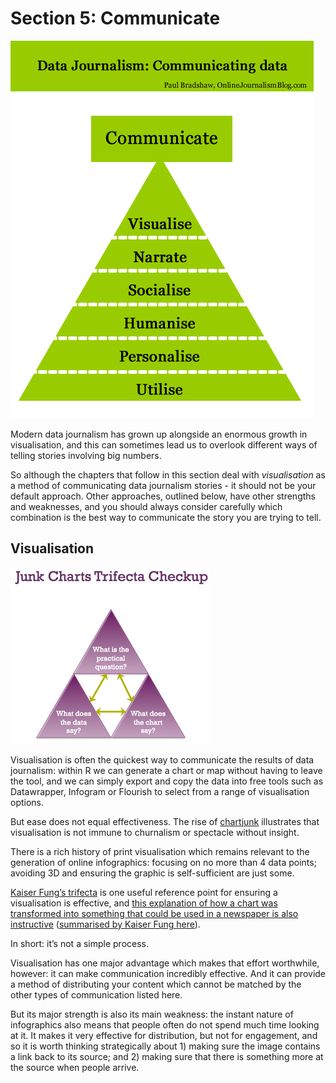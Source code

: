 # Section 5: Communicate

![](images/datajournalism_communicate1.gif)

Modern data journalism has grown up alongside an enormous growth in visualisation, and this can sometimes lead us to overlook different ways of telling stories involving big numbers. 

So although the chapters that follow in this section deal with *visualisation* as a method of communicating data journalism stories - it should not be your default approach. Other approaches, outlined below, have other strengths and weaknesses, and you should always consider carefully which combination is the best way to communicate the story you are trying to tell. 

## Visualisation

![](images/fungtrifecta.png)

Visualisation is often the quickest way to communicate the results of data journalism: within R we can generate a chart or map without having to leave the tool, and we can simply export and copy the data into free tools such as Datawrapper, Infogram or Flourish to select from a range of visualisation options.

But ease does not equal effectiveness. The rise of [chartjunk](https://infovis-wiki.net/wiki/Chart_Junk) illustrates that visualisation is not immune to churnalism or spectacle without insight.

There is a rich history of print visualisation which remains relevant to the generation of online infographics: focusing on no more than 4 data points; avoiding 3D and ensuring the graphic is self-sufficient are just some.

[Kaiser Fung’s trifecta](https://junkcharts.typepad.com/junk_charts/2010/05/junk-charts-talk.html) is one useful reference point for ensuring a visualisation is effective, and [this explanation of how a chart was transformed into something that could be used in a newspaper is also instructive](https://statmodeling.stat.columbia.edu/2009/11/19/senators_and_he/) ([summarised by Kaiser Fung here](https://junkcharts.typepad.com/junk_charts/2009/11/worthy-of-the-times.html)).

In short: it’s not a simple process.

Visualisation has one major advantage which makes that effort worthwhile, however: it can make communication incredibly effective. And it can provide a method of distributing your content which cannot be matched by the other types of communication listed here.

But its major strength is also its main weakness: the instant nature of infographics also means that people often do not spend much time looking at it. It makes it very effective for distribution, but not for engagement, and so it is worth thinking strategically about 1) making sure the image contains a link back to its source; and 2) making sure that there is something more at the source when people arrive.

